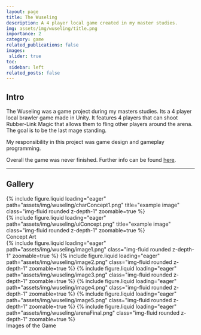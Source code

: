 ```yaml
---
layout: page
title: The Wuseling
description: A 4 player local game created in my master studies.
img: assets/img/wuseling/title.png
importance: 2
category: game
related_publications: false
images:
 slider: true
toc:
 sidebar: left
related_posts: false
---
```


## Intro

The Wuseling was a game project during my masters studies. Its a 4 player local brawler game made in Unity. It features 4 players that can shoot Rubber-Link Magic that allows them to fling other players around the arena. The goal is to be the last mage standing.

My responsibility in this project was game design and gameplay programming. 

Overall the game was never finished. Further info can be found <a href="https://portfolio.fh-salzburg.ac.at/projects/2023-the-wuzeling">here</a>.

---

## Gallery

<div class="row">
    <div class="col-sm mt-3 mt-md-0">
        {% include figure.liquid loading="eager" path="assets/img/wuseling/charConcept1.png" title="example image" class="img-fluid rounded z-depth-1" zoomable=true %}
    </div>
    <div class="col-sm mt-3 mt-md-0">
        {% include figure.liquid loading="eager" path="assets/img/wuseling/uiConcept.png" title="example image" class="img-fluid rounded z-depth-1" zoomable=true %}
    </div>
</div>
<div class="caption">
    Concept Art
</div>

<swiper-container keyboard="true" navigation="true" pagination="true" pagination-clickable="true" pagination-dynamic-bullets="true" rewind="true">
  <swiper-slide>{% include figure.liquid loading="eager" path="assets/img/wuseling/image1.png" class="img-fluid rounded z-depth-1" zoomable=true %}</swiper-slide>
  <swiper-slide>{% include figure.liquid loading="eager" path="assets/img/wuseling/image2.png" class="img-fluid rounded z-depth-1" zoomable=true %}</swiper-slide>
  <swiper-slide>{% include figure.liquid loading="eager" path="assets/img/wuseling/image3.png" class="img-fluid rounded z-depth-1" zoomable=true %}</swiper-slide>
  <swiper-slide>{% include figure.liquid loading="eager" path="assets/img/wuseling/image4.png" class="img-fluid rounded z-depth-1" zoomable=true %}</swiper-slide>
  <swiper-slide>{% include figure.liquid loading="eager" path="assets/img/wuseling/image5.png" class="img-fluid rounded z-depth-1" zoomable=true %}</swiper-slide>
  <swiper-slide>{% include figure.liquid loading="eager" path="assets/img/wuseling/arenaFinal.png" class="img-fluid rounded z-depth-1" zoomable=true %}</swiper-slide>
  </swiper-container>
<div class="caption">
    Images of the Game
</div>

